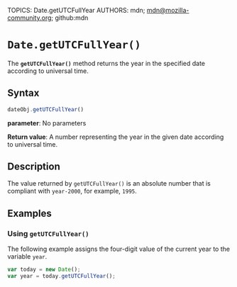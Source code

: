 TOPICS: Date.getUTCFullYear
AUTHORS: mdn; mdn@mozilla-community.org; github:mdn

# `Date.getUTCFullYear()`

The **`getUTCFullYear()`** method returns the year in the specified date according to universal time.

## Syntax

```javascript
dateObj.getUTCFullYear()
```

**parameter**: No parameters

**Return value**: A number representing the year in the given date according to universal time.

## Description

The value returned by `getUTCFullYear()` is an absolute number that is compliant with `year-2000`,
for example, `1995`.

## Examples

### Using `getUTCFullYear()`

The following example assigns the four-digit value of the current year to the variable `year`.

```javascript
var today = new Date();
var year = today.getUTCFullYear();
```
